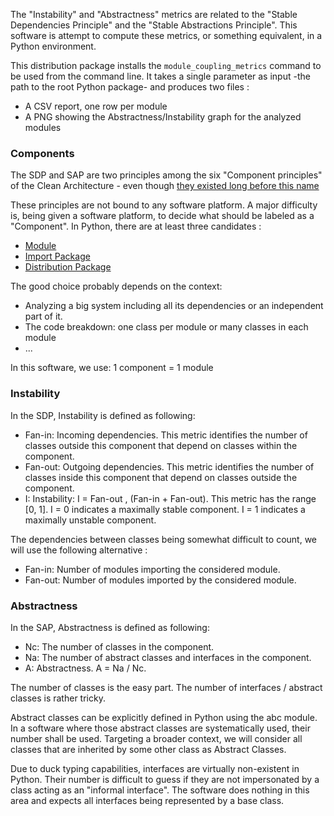 
The "Instability" and "Abstractness" metrics are related to the "Stable Dependencies Principle" and the "Stable Abstractions Principle".
This software is attempt to compute these metrics, or something equivalent, in a Python environment.
 
This distribution package installs the ``module_coupling_metrics`` command to be used from the command line.
It takes a single parameter as input -the path to the root Python package- and produces two files :
- A CSV report, one row per module
- A PNG showing the Abstractness/Instability graph for the analyzed modules

### Components

The SDP and SAP are two principles among the six "Component principles" of the Clean Architecture - even though [they existed long before this name](https://fi.ort.edu.uy/innovaportal/file/2032/1/design_principles.pdf)

These principles are not bound to any software platform.
A major difficulty is, being given a software platform, to decide what should be labeled as a "Component".
In Python, there are at least three candidates :
- [Module](https://packaging.python.org/glossary/#term-Module)
- [Import Package](https://packaging.python.org/glossary/#term-Import-Package)
- [Distribution Package](https://packaging.python.org/glossary/#term-distribution-package)

The good choice probably depends on the context:
- Analyzing a big system including all its dependencies or an independent part of it.
- The code breakdown: one class per module or many classes in each module
- ...

In this software, we use: 1 component = 1 module

### Instability

In the SDP, Instability is defined as following:
- Fan-in: Incoming dependencies. This metric identifies the number of classes outside this component that depend on classes within the component.
- Fan-out: Outgoing dependencies. This metric identifies the number of classes
inside this component that depend on classes outside the component.
- I: Instability: I = Fan-out , (Fan-in + Fan-out). This metric has the range
[0, 1]. I = 0 indicates a maximally stable component. I = 1 indicates a
maximally unstable component.

The dependencies between classes being somewhat difficult to count, we will use the following alternative :
- Fan-in: Number of modules importing the considered module.
- Fan-out: Number of modules imported by the considered module.

### Abstractness

In the SAP, Abstractness is defined as following:
- Nc: The number of classes in the component.
- Na: The number of abstract classes and interfaces in the component.
- A: Abstractness. A = Na / Nc.

The number of classes is the easy part.
The number of interfaces / abstract classes is rather tricky.

Abstract classes can be explicitly defined in Python using the abc module.
In a software where those abstract classes are systematically used, their number shall be used.
Targeting a broader context, we will consider all classes that are inherited by some other class as Abstract Classes.

Due to duck typing capabilities, interfaces are virtually non-existent in Python.
Their number is difficult to guess if they are not impersonated by a class acting as an "informal interface".
The software does nothing in this area and expects all interfaces being represented by a base class.
